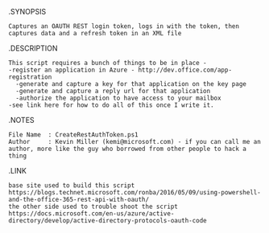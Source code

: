 .SYNOPSIS 
    
    Captures an OAUTH REST login token, logs in with the token, then captures data and a refresh token in an XML file
    
.DESCRIPTION  
    
    This script requires a bunch of things to be in place - 
    -register an application in Azure - http://dev.office.com/app-registration
      -generate and capture a key for that application on the key page
      -generate and capture a reply url for that application
      -authorize the application to have access to your mailbox
    -see link here for how to do all of this once I write it.   
.NOTES  
    
    File Name  : CreateRestAuthToken.ps1  
    Author     : Kevin Miller (kemi@microsoft.com) - if you can call me an author, more like the guy who borrowed from other people to hack a thing
      
.LINK 
    
    base site used to build this script https://blogs.technet.microsoft.com/ronba/2016/05/09/using-powershell-and-the-office-365-rest-api-with-oauth/ 
    the other side used to trouble shoot the script https://docs.microsoft.com/en-us/azure/active-directory/develop/active-directory-protocols-oauth-code
